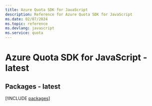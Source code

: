 ```yaml
---
title: Azure Quota SDK for JavaScript
description: Reference for Azure Quota SDK for JavaScript
ms.date: 02/07/2024
ms.topic: reference
ms.devlang: javascript
ms.service: quota
---
```

# Azure Quota SDK for JavaScript - latest
## Packages - latest
[!INCLUDE [packages](quota-index.md)]